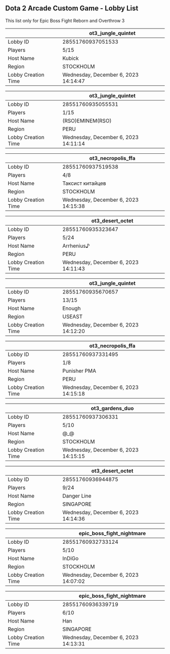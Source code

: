 ## Dota 2 Arcade Custom Game - Lobby List

This list only for Epic Boss Fight Reborn and Overthrow 3

|  | ot3_jungle_quintet |
| ------ | ------ |
| Lobby ID | 28551760937051533 |
| Players | 5/15 |
| Host Name | Kubick |
| Region | STOCKHOLM |
| Lobby Creation Time | Wednesday, December 6, 2023 14:14:47 |


|  | ot3_jungle_quintet |
| ------ | ------ |
| Lobby ID | 28551760935055531 |
| Players | 1/15 |
| Host Name | (RSO)EMINEM(RSO) |
| Region | PERU |
| Lobby Creation Time | Wednesday, December 6, 2023 14:11:14 |


|  | ot3_necropolis_ffa |
| ------ | ------ |
| Lobby ID | 28551760937519538 |
| Players | 4/8 |
| Host Name | Таксист китайцев |
| Region | STOCKHOLM |
| Lobby Creation Time | Wednesday, December 6, 2023 14:15:38 |


|  | ot3_desert_octet |
| ------ | ------ |
| Lobby ID | 28551760935323647 |
| Players | 5/24 |
| Host Name | Arrhenius♪ |
| Region | PERU |
| Lobby Creation Time | Wednesday, December 6, 2023 14:11:43 |


|  | ot3_jungle_quintet |
| ------ | ------ |
| Lobby ID | 28551760935670657 |
| Players | 13/15 |
| Host Name | Enough |
| Region | USEAST |
| Lobby Creation Time | Wednesday, December 6, 2023 14:12:20 |


|  | ot3_necropolis_ffa |
| ------ | ------ |
| Lobby ID | 28551760937331495 |
| Players | 1/8 |
| Host Name | Punisher PMA |
| Region | PERU |
| Lobby Creation Time | Wednesday, December 6, 2023 14:15:18 |


|  | ot3_gardens_duo |
| ------ | ------ |
| Lobby ID | 28551760937306331 |
| Players | 5/10 |
| Host Name | @_@ |
| Region | STOCKHOLM |
| Lobby Creation Time | Wednesday, December 6, 2023 14:15:15 |


|  | ot3_desert_octet |
| ------ | ------ |
| Lobby ID | 28551760936944875 |
| Players | 9/24 |
| Host Name | Danger Line |
| Region | SINGAPORE |
| Lobby Creation Time | Wednesday, December 6, 2023 14:14:36 |


|  | epic_boss_fight_nightmare |
| ------ | ------ |
| Lobby ID | 28551760932733124 |
| Players | 5/10 |
| Host Name | InDiGo |
| Region | STOCKHOLM |
| Lobby Creation Time | Wednesday, December 6, 2023 14:07:02 |


|  | epic_boss_fight_nightmare |
| ------ | ------ |
| Lobby ID | 28551760936339719 |
| Players | 6/10 |
| Host Name | Han |
| Region | SINGAPORE |
| Lobby Creation Time | Wednesday, December 6, 2023 14:13:31 |


